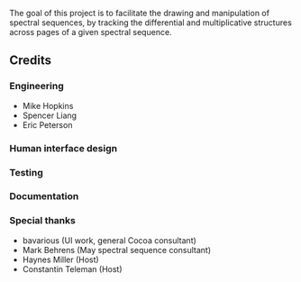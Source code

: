 The goal of this project is to facilitate the drawing and manipulation of spectral sequences, by tracking the differential and multiplicative structures across pages of a given spectral sequence.

Credits
-------

### Engineering
+ Mike Hopkins
+ Spencer Liang
+ Eric Peterson

### Human interface design

### Testing

### Documentation

### Special thanks
+ bavarious (UI work, general Cocoa consultant)
+ Mark Behrens (May spectral sequence consultant)
+ Haynes Miller (Host)
+ Constantin Teleman (Host)